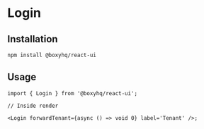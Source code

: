 # Login

## Installation

```bash
npm install @boxyhq/react-ui
```

## Usage

```tsx
import { Login } from '@boxyhq/react-ui';

// Inside render

<Login forwardTenant={async () => void 0} label='Tenant' />;
```
